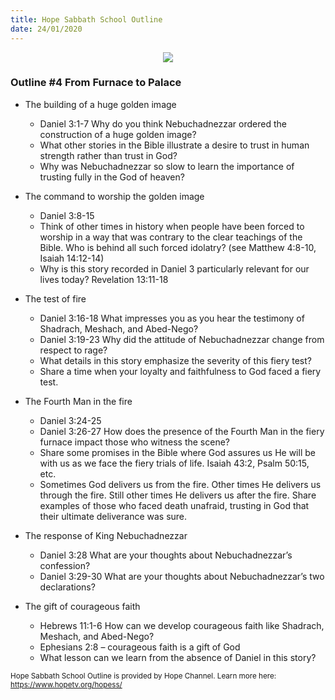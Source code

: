 ```yaml
---
title: Hope Sabbath School Outline
date: 24/01/2020
---
```


<center><img src="https://sabbath-school.adventech.io/api/v1/images/misc/hope-ss-logo.jpg" /></center>

### Outline #4 From Furnace to Palace

*  The building of a huge golden image
	* Daniel 3:1-7 Why do you think Nebuchadnezzar ordered the construction of a huge golden image?
	* What other stories in the Bible illustrate a desire to trust in human strength rather than trust in God?
	* Why was Nebuchadnezzar so slow to learn the importance of trusting fully in the God of heaven?

*  The command to worship the golden image
	* Daniel 3:8-15
	* Think of other times in history when people have been forced to worship in a way that was contrary to the clear teachings of the Bible.  Who is behind all such forced idolatry? (see Matthew 4:8-10, Isaiah 14:12-14)
	* Why is this story recorded in Daniel 3 particularly relevant for our lives today? Revelation 13:11-18

*  The test of fire
	* Daniel 3:16-18 What impresses you as you hear the testimony of Shadrach, Meshach, and Abed-Nego?
	* Daniel 3:19-23 Why did the attitude of Nebuchadnezzar change from respect to rage?
	* What details in this story emphasize the severity of this fiery test?
	* Share a time when your loyalty and faithfulness to God faced a fiery test.

*  The Fourth Man in the fire
	* Daniel 3:24-25
	* Daniel 3:26-27 How does the presence of the Fourth Man in the fiery furnace impact those who witness the scene?
	* Share some promises in the Bible where God assures us He will be with us as we face the fiery trials of life. Isaiah 43:2, Psalm 50:15, etc.
	* Sometimes God delivers us from the fire.  Other times He delivers us through the fire.  Still other times He delivers us after the fire. Share examples of those who faced death unafraid, trusting in God that their ultimate deliverance was sure.

*  The response of King Nebuchadnezzar
	* Daniel 3:28 What are your thoughts about Nebuchadnezzar’s confession?
	* Daniel 3:29-30 What are your thoughts about Nebuchadnezzar’s two declarations?

*  The gift of courageous faith
	* Hebrews 11:1-6 How can we develop courageous faith like Shadrach, Meshach, and Abed-Nego?
	* Ephesians 2:8 – courageous faith is a gift of God
	* What lesson can we learn from the absence of Daniel in this story?


<small>Hope Sabbath School Outline is provided by Hope Channel. Learn more here: https://www.hopetv.org/hopess/</small>